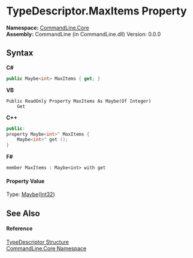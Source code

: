 # TypeDescriptor.MaxItems Property 
 

**Namespace:**&nbsp;<a href="N_CommandLine_Core">CommandLine.Core</a><br />**Assembly:**&nbsp;CommandLine (in CommandLine.dll) Version: 0.0.0

## Syntax

**C#**<br />
``` C#
public Maybe<int> MaxItems { get; }
```

**VB**<br />
``` VB
Public ReadOnly Property MaxItems As Maybe(Of Integer)
	Get
```

**C++**<br />
``` C++
public:
property Maybe<int>^ MaxItems {
	Maybe<int>^ get ();
}
```

**F#**<br />
``` F#
member MaxItems : Maybe<int> with get

```


#### Property Value
Type: <a href="T_CSharpx_Maybe_1">Maybe</a>(<a href="https://docs.microsoft.com/dotnet/api/system.int32" target="_blank">Int32</a>)

## See Also


#### Reference
<a href="T_CommandLine_Core_TypeDescriptor">TypeDescriptor Structure</a><br /><a href="N_CommandLine_Core">CommandLine.Core Namespace</a><br />